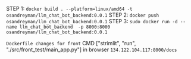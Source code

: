 STEP 1: ```docker build . --platform=linux/amd64 -t osandreyman/llm_chat_bot_backend:0.0.1```
STEP 2: ```docker push osandreyman/llm_chat_bot_backend:0.0.1```
STEP 3: ```sudo docker run -d --name llm_chat_bot_backend  -p 8000:8000 osandreyman/llm_chat_bot_backend:0.0.1```

```Dockerfile changes for front```
CMD ["strimlit", "run", "./src/front_test/main_app.py"]
in browser ```134.122.104.117:8000/docs```